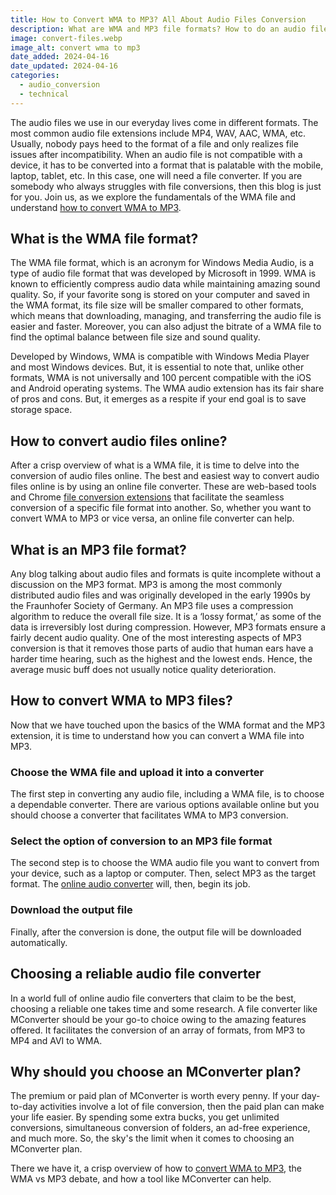 ```yaml
---
title: How to Convert WMA to MP3? All About Audio Files Conversion
description: What are WMA and MP3 file formats? How to do an audio file conversion? Read more in this article!
image: convert-files.webp
image_alt: convert wma to mp3
date_added: 2024-04-16
date_updated: 2024-04-16
categories:
  - audio_conversion
  - technical
---
```


The audio files we use in our everyday lives come in different formats. The most common audio file extensions include MP4, WAV, AAC, WMA, etc. Usually, nobody pays heed to the format of a file and only realizes file issues after incompatibility. When an audio file is not compatible with a device, it has to be converted into a format that is palatable with the mobile, laptop, tablet, etc. In this case, one will need a file converter. If you are somebody who always struggles with file conversions, then this blog is just for you. Join us, as we explore the fundamentals of the WMA file and understand [how to convert WMA to MP3](https://mconverter.eu/convert/wma/).

## What is the WMA file format?

The WMA file format, which is an acronym for Windows Media Audio, is a type of audio file format that was developed by Microsoft in 1999. WMA is known to efficiently compress audio data while maintaining amazing sound quality. So, if your favorite song is stored on your computer and saved in the WMA format, its file size will be smaller compared to other formats, which means that downloading, managing, and transferring the audio file is easier and faster. Moreover, you can also adjust the bitrate of a WMA file to find the optimal balance between file size and sound quality.

Developed by Windows, WMA is compatible with Windows Media Player and most Windows devices. But, it is essential to note that, unlike other formats, WMA is not universally and 100 percent compatible with the iOS and Android operating systems. The WMA audio extension has its fair share of pros and cons. But, it emerges as a respite if your end goal is to save storage space. 

## How to convert audio files online?

After a crisp overview of what is a WMA file, it is time to delve into the conversion of audio files online. The best and easiest way to convert audio files online is by using an online file converter. These are web-based tools and Chrome [file conversion extensions](https://chromewebstore.google.com/detail/mconverter-file-converter/hpjdhhlocahjkhhmcdfbggiegokpljgf) that facilitate the seamless conversion of a specific file format into another. So, whether you want to convert WMA to MP3 or vice versa, an online file converter can help.

## What is an MP3 file format?

Any blog talking about audio files and formats is quite incomplete without a discussion on the MP3 format. MP3 is among the most commonly distributed audio files and was originally developed in the early 1990s by the Fraunhofer Society of Germany. An MP3 file uses a compression algorithm to reduce the overall file size. It is a ‘lossy format,’ as some of the data is irreversibly lost during compression. However, MP3 formats ensure a fairly decent audio quality. One of the most interesting aspects of MP3 conversion is that it removes those parts of audio that human ears have a harder time hearing, such as the highest and the lowest ends. Hence, the average music buff does not usually notice quality deterioration.

## How to convert WMA to MP3 files?

Now that we have touched upon the basics of the WMA format and the MP3 extension, it is time to understand how you can convert a WMA file into MP3.

### Choose the WMA file and upload it into a converter

The first step in converting any audio file, including a WMA file, is to choose a dependable converter. There are various options available online but you should choose a converter that facilitates WMA to MP3 conversion.

### Select the option of conversion to an MP3 file format

The second step is to choose the WMA audio file you want to convert from your device, such as a laptop or computer. Then, select MP3 as the target format. The [online audio converter](https://mconverter.eu/converter/audio/) will, then, begin its job.
### Download the output file

Finally, after the conversion is done, the output file will be downloaded automatically.

## Choosing a reliable audio file converter

In a world full of online audio file converters that claim to be the best, choosing a reliable one takes time and some research. A file converter like MConverter should be your go-to choice owing to the amazing features offered. It facilitates the conversion of an array of formats, from MP3 to MP4 and AVI to WMA.

## Why should you choose an MConverter plan?

The premium or paid plan of MConverter is worth every penny. If your day-to-day activities involve a lot of file conversion, then the paid plan can make your life easier. By spending some extra bucks, you get unlimited conversions, simultaneous conversion of folders, an ad-free experience, and much more. So, the sky's the limit when it comes to choosing an MConverter plan.

There we have it, a crisp overview of how to [convert WMA to MP3](https://mconverter.eu/convert/wma/mp3/), the WMA vs MP3 debate, and how a tool like MConverter can help.

